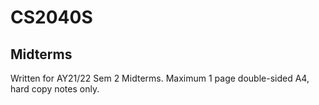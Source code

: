 # CS2040S

## Midterms

Written for AY21/22 Sem 2 Midterms. Maximum 1 page double-sided A4, hard copy notes only.
